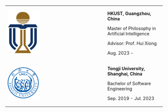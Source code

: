 <table id="tbPublications" width="100%">
	<tbody>
	<tr>
		<td width="306">
			<img src="assets/img/logo_hkust.png" width="100px" style="box-shadow: 4px 4px 8px #ffffff" >	
			</td>
			<td>
			<p><b>HKUST, Guangzhou, China</b></p>
			<p>Master of  Philosophy in Artificial Intelligence</p>
			<p>Advisor: Prof. Hui Xiong </p>
			<p>Aug. 2023 - </p>
		</td>
	</tr>
	<p></p>
	<p></p>
	<p></p>
	<tr>
		<td width="306">
			<img src="./assets/img/logo_tongji.png" width="100px" style="box-shadow: 4px 4px 8px #ffffff">
			</td>				
			<td>
			<p><b>Tongji University, Shanghai, China</b></p>
			<p>Bachelor of Software Engineering </p>
			<p>Sep. 2019 - Jul. 2023 <p>
		</td>
	</tr>
    </tbody>
</table>

<!-- - **[Aug. 2023 ‑ Aug. 2025]** M.Phil., Artificial Intelligence, <a href="https://www.hkust-gz.edu.cn/">HKUST</a>, Guangzhou, China
- **[Jun. 2019 ‑ Jul. 2023]** B.Eng., Software Engineering, <a href="https://en.tongji.edu.cn/p/#/">Tongji University</a>, Shanghai, China -->